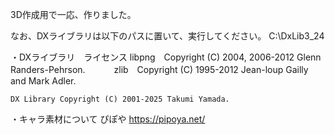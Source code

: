 3D作成用で一応、作りました。

なお、DXライブラリは以下のパスに置いて、実行してください。
C:\DxLib3_24

・DXライブラリ　ライセンス
             libpng　Copyright (C) 2004, 2006-2012 Glenn Randers-Pehrson.
	　　　zlib　Copyright (C) 1995-2012 Jean-loup Gailly and Mark Adler.

    DX Library Copyright (C) 2001-2025 Takumi Yamada.



・キャラ素材について
ぴぽや https://pipoya.net/
